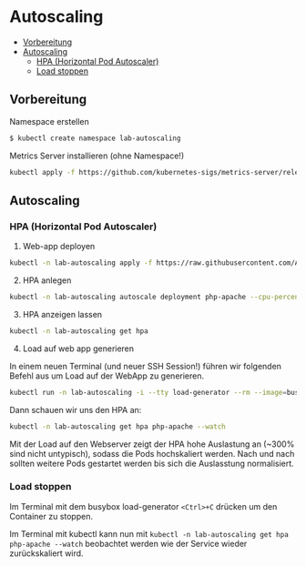 # Autoscaling
<!-- BEGIN mktoc -->

- [Vorbereitung](#vorbereitung)
- [Autoscaling](#autoscaling)
  - [HPA (Horizontal Pod Autoscaler)](#hpa-horizontal-pod-autoscaler)
  - [Load stoppen](#load-stoppen)
<!-- END mktoc -->

## Vorbereitung

Namespace erstellen

```sh 
$ kubectl create namespace lab-autoscaling
```

Metrics Server installieren (ohne Namespace!)

```sh 
kubectl apply -f https://github.com/kubernetes-sigs/metrics-server/releases/latest/download/components.yaml
```

## Autoscaling

### HPA (Horizontal Pod Autoscaler)

1. Web-app deployen

```sh
kubectl -n lab-autoscaling apply -f https://raw.githubusercontent.com/AOEpeople/academy-kubernetes-101/main/autoscaling/web-app.yml
```

2. HPA anlegen

```sh
kubectl -n lab-autoscaling autoscale deployment php-apache --cpu-percent=50 --min=1 --max=10
```

3. HPA anzeigen lassen

```sh
kubectl -n lab-autoscaling get hpa
```

4. Load auf web app generieren

In einem neuen Terminal (und neuer SSH Session!) führen wir folgenden Befehl aus um Load auf der WebApp zu generieren.

```sh
kubectl run -n lab-autoscaling -i --tty load-generator --rm --image=busybox:1.28 --restart=Never -- /bin/sh -c "while sleep 0.01; do wget -q -O- http://php-apache; done"
```

Dann schauen wir uns den HPA an:

```sh
kubectl -n lab-autoscaling get hpa php-apache --watch
```

Mit der Load auf den Webserver zeigt der HPA hohe Auslastung an (~300% sind nicht untypisch), sodass die Pods hochskaliert werden. Nach und nach sollten weitere Pods gestartet werden bis sich die Auslasstung normalisiert.

### Load stoppen

Im Terminal mit dem busybox load-generator `<Ctrl>+C` drücken um den Container zu stoppen. 

Im Terminal mit kubectl kann nun mit `kubectl -n lab-autoscaling get hpa php-apache --watch` beobachtet werden wie der Service wieder zurückskaliert wird. 
